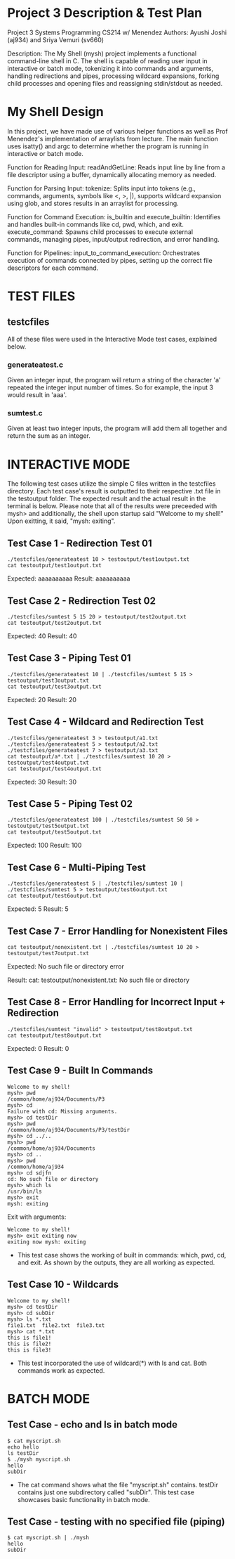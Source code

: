 # Project 3 Description & Test Plan

Project 3 Systems Programming CS214 w/ Menendez Authors: Ayushi Joshi (aj934) and Sriya Vemuri (sv660)

Description: The My Shell (mysh) project implements a functional command-line shell in C. The shell is capable of reading user input in interactive or batch mode, tokenizing it into commands and arguments, handling redirections and pipes, processing wildcard expansions, forking child processes and opening files and reassigning stdin/stdout as needed. 

# My Shell Design

In this project, we have made use of various helper functions as well as Prof Menendez's implementation of arraylists from lecture. The main function uses isatty() and argc to determine whether the program is running in interactive or batch mode. 

Function for Reading Input:
readAndGetLine: Reads input line by line from a file descriptor using a buffer, dynamically allocating memory as needed.

Function for Parsing Input:
tokenize: Splits input into tokens (e.g., commands, arguments, symbols like <, >, |), supports wildcard expansion using glob, and stores results in an arraylist for processing.

Function for Command Execution:
is_builtin and execute_builtin: Identifies and handles built-in commands like cd, pwd, which, and exit.
execute_command: Spawns child processes to execute external commands, managing pipes, input/output redirection, and error handling.

Function for Pipelines:
input_to_command_execution: Orchestrates execution of commands connected by pipes, setting up the correct file descriptors for each command.

# TEST FILES
## testcfiles
All of these files were used in the Interactive Mode test cases, explained below. 
### generateatest.c
Given an integer input, the program will return a string of the character 'a' repeated the integer input number of times. So for example, the input 3 would result in 'aaa'.
### sumtest.c
Given at least two integer inputs, the program will add them all together and return the sum as an integer.


# INTERACTIVE MODE

The following test cases utilize the simple C files written in the testcfiles directory. Each test case's result is outputted to their respective .txt file in the testoutput folder.
The expected result and the actual result in the terminal is below. Please note that all of the results were preceeded with mysh> and additionally, the shell upon startup said "Welcome to my shell!" Upon exitting, it said, "mysh: exiting". 

## Test Case 1 - Redirection Test 01
    ./testcfiles/generateatest 10 > testoutput/test1output.txt
    cat testoutput/test1output.txt

Expected:
aaaaaaaaaa
Result:
aaaaaaaaaa

## Test Case 2 - Redirection Test 02
    ./testcfiles/sumtest 5 15 20 > testoutput/test2output.txt
    cat testoutput/test2output.txt

Expected:
40
Result:
40

## Test Case 3 - Piping Test 01
    ./testcfiles/generateatest 10 | ./testcfiles/sumtest 5 15 > testoutput/test3output.txt
    cat testoutput/test3output.txt

Expected:
20
Result:
20

## Test Case 4 - Wildcard and Redirection Test
    ./testcfiles/generateatest 3 > testoutput/a1.txt
    ./testcfiles/generateatest 5 > testoutput/a2.txt
    ./testcfiles/generateatest 7 > testoutput/a3.txt
    cat testoutput/a*.txt | ./testcfiles/sumtest 10 20 > testoutput/test4output.txt
    cat testoutput/test4output.txt

Expected:
30
Result:
30

## Test Case 5 - Piping Test 02
    ./testcfiles/generateatest 100 | ./testcfiles/sumtest 50 50 > testoutput/test5output.txt
    cat testoutput/test5output.txt

Expected:
100
Result:
100

## Test Case 6 - Multi-Piping Test
    ./testcfiles/generateatest 5 | ./testcfiles/sumtest 10 | ./testcfiles/sumtest 5 > testoutput/test6output.txt
    cat testoutput/test6output.txt

Expected:
5
Result:
5

## Test Case 7 - Error Handling for Nonexistent Files
    cat testoutput/nonexistent.txt | ./testcfiles/sumtest 10 20 > testoutput/test7output.txt

Expected:
No such file or directory error

Result:
cat: testoutput/nonexistent.txt: No such file or directory

## Test Case 8 - Error Handling for Incorrect Input + Redirection
    ./testcfiles/sumtest "invalid" > testoutput/test8output.txt
    cat testoutput/test8output.txt

Expected:
0
Result:
0

## Test Case 9 - Built In Commands

    Welcome to my shell!
    mysh> pwd
    /common/home/aj934/Documents/P3
    mysh> cd 
    Failure with cd: Missing arguments.
    mysh> cd testDir
    mysh> pwd
    /common/home/aj934/Documents/P3/testDir
    mysh> cd ../..
    mysh> pwd
    /common/home/aj934/Documents
    mysh> cd ..
    mysh> pwd
    /common/home/aj934
    mysh> cd sdjfn
    cd: No such file or directory
    mysh> which ls
    /usr/bin/ls
    mysh> exit
    mysh: exiting

Exit with arguments:

    Welcome to my shell!
    mysh> exit exiting now
    exiting now mysh: exiting


- This test case shows the working of built in commands: which, pwd, cd, and exit. As shown by the outputs, they are all working as expected.

  
## Test Case 10 - Wildcards

    Welcome to my shell!
    mysh> cd testDir
    mysh> cd subDir
    mysh> ls *.txt
    file1.txt  file2.txt  file3.txt
    mysh> cat *.txt
    this is file1!
    this is file2!
    this is file3!

- This test incorporated the use of wildcard(*) with ls and cat. Both commands work as expected.



# BATCH MODE

## Test Case - echo and ls in batch mode

    $ cat myscript.sh
    echo hello
    ls testDir
    $ ./mysh myscript.sh
    hello
    subDir

- The cat command shows what the file "myscript.sh" contains. testDir contains just one subdirectory called "subDir". This test case showcases basic functionality in batch mode.

## Test Case - testing with no specified file (piping)

    $ cat myscript.sh | ./mysh
    hello
    subDir

